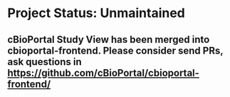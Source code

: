 # Project Status: Unmaintained
## cBioPortal Study View has been merged into cbioportal-frontend. Please consider send PRs, ask questions in https://github.com/cBioPortal/cbioportal-frontend/
